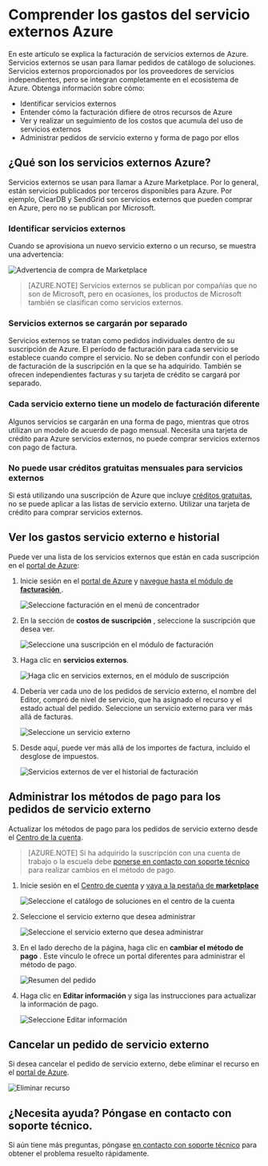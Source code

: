 <properties
    pageTitle="Comprender los gastos del servicio externos Azure | Microsoft Azure"
    description="Obtenga información sobre facturación de servicios externos, que anteriormente se llamaba Marketplace, cargos en Azure."
    services=""
    documentationCenter=""
    authors="adpick"
    manager="felixwu"
    editor=""
    tags="billing"
    />

<tags
    ms.service="billing"
    ms.workload="na"
    ms.tgt_pltfrm="na"
    ms.devlang="na"
    ms.topic="article"
    ms.date="10/12/2016"
    ms.author="adpick"/>

# <a name="understand-your-azure-external-service-charges"></a>Comprender los gastos del servicio externos Azure

En este artículo se explica la facturación de servicios externos de Azure. Servicios externos se usan para llamar pedidos de catálogo de soluciones. Servicios externos proporcionados por los proveedores de servicios independientes, pero se integran completamente en el ecosistema de Azure. Obtenga información sobre cómo:

- Identificar servicios externos
- Entender cómo la facturación difiere de otros recursos de Azure
- Ver y realizar un seguimiento de los costos que acumula del uso de servicios externos
- Administrar pedidos de servicio externo y forma de pago por ellos

## <a name="what-are-azure-external-services"></a>¿Qué son los servicios externos Azure?

Servicios externos se usan para llamar a Azure Marketplace. Por lo general, están servicios publicados por terceros disponibles para Azure. Por ejemplo, ClearDB y SendGrid son servicios externos que pueden comprar en Azure, pero no se publican por Microsoft.

### <a name="identify-external-services"></a>Identificar servicios externos

Cuando se aprovisiona un nuevo servicio externo o un recurso, se muestra una advertencia:

![Advertencia de compra de Marketplace](./media/billing-understand-your-azure-marketplace-charges/marketplace-warning.PNG)

>[AZURE.NOTE] Servicios externos se publican por compañías que no son de Microsoft, pero en ocasiones, los productos de Microsoft también se clasifican como servicios externos.

### <a name="external-services-are-billed-separately"></a>Servicios externos se cargarán por separado

Servicios externos se tratan como pedidos individuales dentro de su suscripción de Azure. El período de facturación para cada servicio se establece cuando compre el servicio. No se deben confundir con el período de facturación de la suscripción en la que se ha adquirido. También se ofrecen independientes facturas y su tarjeta de crédito se cargará por separado.

### <a name="each-external-service-has-a-different-billing-model"></a>Cada servicio externo tiene un modelo de facturación diferente

Algunos servicios se cargarán en una forma de pago, mientras que otros utilizan un modelo de acuerdo de pago mensual. Necesita una tarjeta de crédito para Azure servicios externos, no puede comprar servicios externos con pago de factura.

### <a name="you-cant-use-monthly-free-credits-for-external-services"></a>No puede usar créditos gratuitas mensuales para servicios externos

Si está utilizando una suscripción de Azure que incluye [créditos gratuitas](https://azure.microsoft.com/pricing/spending-limits/), no se puede aplicar a las listas de servicio externo. Utilizar una tarjeta de crédito para comprar servicios externos.

## <a name="view-external-service-spending-and-history"></a>Ver los gastos servicio externo e historial

Puede ver una lista de los servicios externos que están en cada suscripción en el [portal de Azure](https://portal.azure.com/): 

1. Inicie sesión en el [portal de Azure](https://portal.azure.com/) y [navegue hasta el módulo de **facturación** ](https://portal.azure.com/?flight=1#blade/Microsoft_Azure_Billing/BillingBlade).

    ![Seleccione facturación en el menú de concentrador](./media/billing-understand-your-azure-marketplace-charges/billing-button.png) 
  
2. En la sección de **costos de suscripción** , seleccione la suscripción que desea ver. 
   
    ![Seleccione una suscripción en el módulo de facturación](./media/billing-understand-your-azure-marketplace-charges/select-sub.png)

3. Haga clic en **servicios externos**.

    ![Haga clic en servicios externos, en el módulo de suscripción](./media/billing-understand-your-azure-marketplace-charges/external-service-blade.png)

4. Debería ver cada uno de los pedidos de servicio externo, el nombre del Editor, compró de nivel de servicio, que ha asignado el recurso y el estado actual del pedido. Seleccione un servicio externo para ver más allá de facturas.

    ![Seleccione un servicio externo](./media/billing-understand-your-azure-marketplace-charges/external-service-blade2.png)

5. Desde aquí, puede ver más allá de los importes de factura, incluido el desglose de impuestos.

    ![Servicios externos de ver el historial de facturación](./media/billing-understand-your-azure-marketplace-charges/billing-overview-blade.png)

## <a name="manage-payment-methods-for-external-service-orders"></a>Administrar los métodos de pago para los pedidos de servicio externo

Actualizar los métodos de pago para los pedidos de servicio externo desde el [Centro de la cuenta](https://account.windowsazure.com/).

> [AZURE.NOTE] Si ha adquirido la suscripción con una cuenta de trabajo o la escuela debe [ponerse en contacto con soporte técnico](https://portal.azure.com/?#blade/Microsoft_Azure_Support/HelpAndSupportBlade) para realizar cambios en el método de pago.

1. Inicie sesión en el [Centro de cuenta](https://account.windowsazure.com/) y [vaya a la pestaña de **marketplace** ](https://account.windowsazure.com/Store)

    ![Seleccione el catálogo de soluciones en el centro de la cuenta](./media/billing-understand-your-azure-marketplace-charges/select-marketplace.png)

2. Seleccione el servicio externo que desea administrar

    ![Seleccione el servicio externo que desea administrar](./media/billing-understand-your-azure-marketplace-charges/select-ext-service.png)

3. En el lado derecho de la página, haga clic en **cambiar el método de pago** . Este vínculo le ofrece un portal diferentes para administrar el método de pago.
    
    ![Resumen del pedido](./media/billing-understand-your-azure-marketplace-charges/change-payment.PNG)

4. Haga clic en **Editar información** y siga las instrucciones para actualizar la información de pago.

    ![Seleccione Editar información](./media/billing-understand-your-azure-marketplace-charges/edit-info.png)
    
## <a name="cancel-an-external-service-order"></a>Cancelar un pedido de servicio externo

Si desea cancelar el pedido de servicio externo, debe eliminar el recurso en el [portal de Azure](https://portal.azure.com).

![Eliminar recurso](./media/billing-understand-your-azure-marketplace-charges/deleteMarketplaceOrder.PNG)

## <a name="need-help-contact-support"></a>¿Necesita ayuda? Póngase en contacto con soporte técnico.

Si aún tiene más preguntas, póngase [en contacto con soporte técnico](https://portal.azure.com/?#blade/Microsoft_Azure_Support/HelpAndSupportBlade) para obtener el problema resuelto rápidamente.
